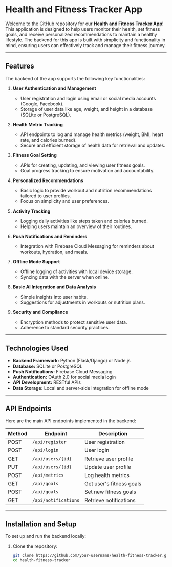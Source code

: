 # Health and Fitness Tracker App

Welcome to the GitHub repository for our **Health and Fitness Tracker App**! This application is designed to help users monitor their health, set fitness goals, and receive personalized recommendations to maintain a healthy lifestyle. The backend for this app is built with simplicity and functionality in mind, ensuring users can effectively track and manage their fitness journey.

---

## Features

The backend of the app supports the following key functionalities:

1. **User Authentication and Management**
   - User registration and login using email or social media accounts (Google, Facebook).
   - Storage of user data like age, weight, and height in a database (SQLite or PostgreSQL).

2. **Health Metric Tracking**
   - API endpoints to log and manage health metrics (weight, BMI, heart rate, and calories burned).
   - Secure and efficient storage of health data for retrieval and updates.

3. **Fitness Goal Setting**
   - APIs for creating, updating, and viewing user fitness goals.
   - Goal progress tracking to ensure motivation and accountability.

4. **Personalized Recommendations**
   - Basic logic to provide workout and nutrition recommendations tailored to user profiles.
   - Focus on simplicity and user preferences.

5. **Activity Tracking**
   - Logging daily activities like steps taken and calories burned.
   - Helping users maintain an overview of their routines.

6. **Push Notifications and Reminders**
   - Integration with Firebase Cloud Messaging for reminders about workouts, hydration, and meals.

7. **Offline Mode Support**
   - Offline logging of activities with local device storage.
   - Syncing data with the server when online.

8. **Basic AI Integration and Data Analysis**
   - Simple insights into user habits.
   - Suggestions for adjustments in workouts or nutrition plans.

9. **Security and Compliance**
   - Encryption methods to protect sensitive user data.
   - Adherence to standard security practices.

---

## Technologies Used

- **Backend Framework:** Python (Flask/Django) or Node.js
- **Database:** SQLite or PostgreSQL
- **Push Notifications:** Firebase Cloud Messaging
- **Authentication:** OAuth 2.0 for social media login
- **API Development:** RESTful APIs
- **Data Storage:** Local and server-side integration for offline mode

---

## API Endpoints

Here are the main API endpoints implemented in the backend:

| Method | Endpoint               | Description                     |
|--------|-------------------------|---------------------------------|
| POST   | `/api/register`         | User registration              |
| POST   | `/api/login`            | User login                     |
| GET    | `/api/users/{id}`       | Retrieve user profile          |
| PUT    | `/api/users/{id}`       | Update user profile            |
| POST   | `/api/metrics`          | Log health metrics             |
| GET    | `/api/goals`            | Get user's fitness goals       |
| POST   | `/api/goals`            | Set new fitness goals          |
| GET    | `/api/notifications`    | Retrieve notifications         |

---

## Installation and Setup

To set up and run the backend locally:

1. Clone the repository:
   ```bash
   git clone https://github.com/your-username/health-fitness-tracker.git
   cd health-fitness-tracker
